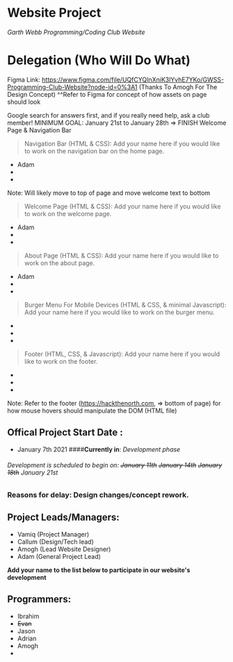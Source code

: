 # Website Project
 *Garth Webb Programming/Coding Club Website*

# Delegation (Who Will Do What)
Figma Link: https://www.figma.com/file/UQfCYQInXniK3lYvhE7YKo/GWSS-Programming-Club-Website?node-id=0%3A1 (Thanks To Amogh For The Design Concept)
^^Refer to Figma for concept of how assets on page should look

Google search for answers first, and if you really need help, ask a club member!
MINIMUM GOAL: January 21st to January 28th => FINISH Welcome Page & Navigation Bar

>Navigation Bar (HTML & CSS):
Add your name here if you would like to work on the navigation bar on the home page.
- Adam
-
-
Note: Will likely move to top of page and move welcome text to bottom

>Welcome Page (HTML & CSS):
Add your name here if you would like to work on the welcome page.
- Adam
-
-

>About Page (HTML & CSS):
Add your name here if you would like to work on the about page.
- Adam
-
-

>Burger Menu For Mobile Devices (HTML & CSS, & minimal Javascript):
Add your name here if you would like to work on the burger menu.
-
-
-

>Footer (HTML, CSS, & Javascript):
Add your name here if you would like to work on the footer.
-
-
-

Note: Refer to the footer (https://hackthenorth.com, => bottom of page) for how mouse hovers should manipulate the DOM (HTML file)


## Offical Project Start Date :
- January 7th 2021
####**Currently in**: *Development phase*
###### Development is scheduled to begin on: ~~January 11th~~ ~~January 14th~~ ~~January 18th~~ January 21st
### Reasons for delay: Design changes/concept rework. 

## Project Leads/Managers:
* Vamiq (Project Manager)
* Callum (Design/Tech lead)
* Amogh (Lead Website Designer)
* Adam (General Project Lead)

**Add your name to the list below to participate in our website's development**
## Programmers: 
* Ibrahim       
* ~~Evan~~
* Jason
* Adrian
* Amogh
*
